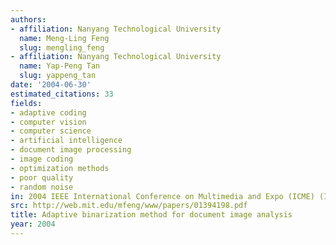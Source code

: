 ```yaml
---
authors:
- affiliation: Nanyang Technological University
  name: Meng-Ling Feng
  slug: mengling_feng
- affiliation: Nanyang Technological University
  name: Yap-Peng Tan
  slug: yappeng_tan
date: '2004-06-30'
estimated_citations: 33
fields:
- adaptive coding
- computer vision
- computer science
- artificial intelligence
- document image processing
- image coding
- optimization methods
- poor quality
- random noise
in: 2004 IEEE International Conference on Multimedia and Expo (ICME) (IEEE Cat. No.04TH8763)
src: http://web.mit.edu/mfeng/www/papers/01394198.pdf
title: Adaptive binarization method for document image analysis
year: 2004
---
```

